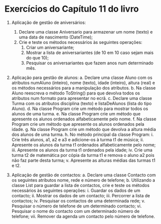 # Exercícios do Capítulo 11 do livro

1. Aplicação de gestão de aniversários:
   1. Declare uma classe Aniversario para armazenar um nome (texto) e uma data de nascimento (DateTime);
   2. Crie e teste os métodos necessários às seguintes operações:
      1. Criar um aniversariante;
      2. Mostrar a lista de aniversariantes (de 10 em 10 caso sejam mais do que 10);
      3. Pesquisar os aniversariantes que fazem anos num determinado mês.
    
2. Aplicação para gestão de alunos:
  a. Declare uma classe Aluno com os atributos numAluno (inteiro), nome (texto), idade (inteiro), altura (real) e os métodos necessários para a manipulação dos
atributos.
  b. Na classe Aluno reescreva o método ToString() para que devolva todos os atributos num formato para apresentar no ecrã.
  c. Declare uma classe Turma com os atributos disciplina (texto) e listaDeAlunos (lista do tipo Aluno).
  d. Na classe Program crie um método para mostrar todos os alunos de uma turma.
  e. Na classe Program crie um método que apresente os alunos ordenados alfabeticamente pelo nome.
  f. Na classe Program crie um método que apresente os alunos ordenados pela idade.
  g. Na classe Program crie um método que devolva a altura média dos alunos de uma turma.
  h. No método principal da classe Program:
    i. Crie três alunos, a1, a2 e a3 e adicione-os à turma t1 de música;
    ii. Apresente os alunos da turma t1 ordenados alfabeticamente pelo nome;
    iii. Apresente os alunos da turma t1 ordenados pela idade;
    iv. Crie uma turma t2 de matemática por cópia da turma t1 e remova o aluno a2 pois não faz parte desta turma;
    v. Apresente as alturas médias das turmas t1 e t2.
3. Aplicação de gestão de contactos:
  a. Declare uma classe Contacto com os seguintes atributos nome, rede e número de telefone;
  b. Utilizando a classe List<T> para guardar a lista de contactos, crie e teste os métodos necessários às seguintes operações:
    i. Guardar os dados de um contacto;
    ii. Mostrar os dados de um contacto;
    iii. Percorrer a lista de contactos;
    iv. Pesquisar os contactos de uma determinada rede;
    v. Pesquisar o número de telefone de um determinado contacto;
    vi. Pesquisar o nome do contacto com um determinado número de telefone;
    vii. Remover da agenda um contacto pelo número de telefone.
